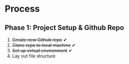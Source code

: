 # Process
## Phase 1: Project Setup & Github Repo
1. ~~Create new Github repo~~ ✔
2. ~~Clone repo to local machine~~ ✔
3. ~~Set up virtual environment~~ ✔
4. Lay out file structure 